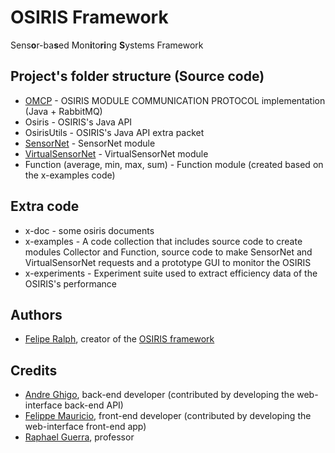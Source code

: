 OSIRIS Framework
======

Sens<b>o</b>r-ba<b>s</b>ed Mon<b>i</b>to<b>ri</b>ng <b>S</b>ystems Framework 


## Project's folder structure (Source code) 

* [OMCP](https://github.com/labtempo/osiris/wiki/1.0-Omcp) - OSIRIS MODULE COMMUNICATION PROTOCOL implementation (Java + RabbitMQ)
* Osiris - OSIRIS's Java API
* OsirisUtils -  OSIRIS's Java API extra packet
* [SensorNet](https://github.com/labtempo/osiris/wiki/2.1-M%C3%B3dulo-SensorNet) - SensorNet module
* [VirtualSensorNet](https://github.com/labtempo/osiris/wiki/2.2-M%C3%B3dulo-VirtualSensorNet) - VirtualSensorNet module
* Function (average, min, max, sum) - Function module (created based on the x-examples code)

## Extra code
* x-doc - some osiris documents
* x-examples -	A code collection that includes source code to create modules Collector and Function, source code to make SensorNet and VirtualSensorNet requests and a prototype GUI to monitor the OSIRIS
* x-experiments - Experiment suite used to extract efficiency data of the OSIRIS's performance

## Authors
* [Felipe Ralph](https://github.com/println), creator of the [OSIRIS framework](https://github.com/labtempo/osiris/wiki)

## Credits
* [Andre Ghigo](https://github.com/aghigo), back-end developer (contributed by developing the web-interface back-end API)
* [Felippe Mauricio](https://github.com/felippemauricio), front-end developer (contributed by developing the web-interface front-end app)
* [Raphael Guerra](http://www2.ic.uff.br/~rguerra/), professor

